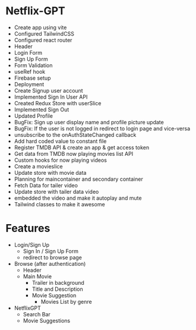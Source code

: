 # Netflix-GPT

- Create app using vite
- Configured TailwindCSS
- Configured react router
- Header
- Login Form
- Sign Up Form
- Form Validation
- useRef hook
- Firebase setup
- Deployment
- Create Signup user account
- Implemented Sign In User API
- Created Redux Store with userSlice
- Implemented Sign Out
- Updated Profile
- BugFix: Sign up user display name and profile picture update
- BugFix: If the user is not logged in redirect to login page and vice-versa
- unsubscribe to the onAuthStateChanged callback
- Add hard coded value to constant file
- Register TMDB API & create an app & get access token
- Get data from TMDB now playing movies list API
- Custom hooks for now playing videos
- Create a movieslice
- Update store with movie data 
- Planning for maincontainer and secondary container
- Fetch Data for tailer video
- Update store with tailer data video
- embedded the video and make it autoplay and mute
- Tailwind classes to make it awesome 

# Features

- Login/Sign Up
  - Sign In / Sign Up Form
  - redirect to browse page
- Browse (after authentication)
  - Header
  - Main Movie
    - Trailer in background
    - Title and Description
    - Movie Suggestion
      - Movies List by genre
- NetflixGPT
  - Search Bar
  - Movie Suggestions
